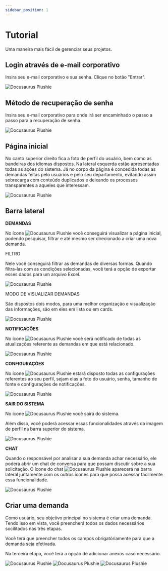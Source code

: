 ```yaml
---
sidebar_position: 1
---
```


# Tutorial

Uma maneira mais fácil de gerenciar seus projetos.

## Login através de e-mail corporativo

Insira seu e-mail corporativo e sua senha. Clique no botão "Entrar".

![Docusaurus Plushie](./assets/login.png)

## Método de recuperação de senha

Insira seu e-mail corporativo para onde irá ser encaminhado o passo a passo para a recuperação de senha.

![Docusaurus Plushie](./assets/recoverPassword.png)

## Página inicial

No canto superior direito fica a foto de perfil do usuário, bem como as bandeiras dos idiomas dispostos. Na lateral esquerda estão apresentadas todas as ações do sistema. Já no corpo da página é concedida todas as demandas feitas pelo usuários e pelo seu departamento, evitando assim sobrecarga com conteúdo duplicados e deixando os processos transparentes a aqueles que interessam.

![Docusaurus Plushie](./assets/initialPage.png)

## Barra lateral

**DEMANDAS** 

  No ícone  ![Docusaurus Plushie](./assets/iconFile.png)  você conseguirá visualizar a página inicial, podendo pesquisar, filtrar e até mesmo ser direcionado a criar uma nova demanda. 

  FILTRO

  Nele você conseguirá filtrar as demandas de diversas formas. Quando filtra-las com as condições selecionadas, você terá a opção de exportar esses dados para um arquivo Excel. 

  ![Docusaurus Plushie](./assets/filter.png)

  MODO DE VISUALIZAR DEMANDAS

  São dispostos dois modos, para uma melhor organização e visualização das informações, são em eles em lista ou em cards.

  ![Docusaurus Plushie](./assets/listView.png)

**NOTIFICAÇÕES**

No ícone  ![Docusaurus Plushie](./assets/iconNotification.png)  você será notificado de todas as atualizações referente as demandas em que está relacionado. 

![Docusaurus Plushie](./assets/notifications.png)


**CONFIGURAÇÕES**

No ícone  ![Docusaurus Plushie](./assets/iconSettings.png)  estará disposto todas as configurações referentes ao seu perfil, sejam elas a foto do usuário, senha, tamanho de fonte e configurações de notificações.  

![Docusaurus Plushie](./assets/configurations.png)


**SAIR DO SISTEMA**

No ícone ![Docusaurus Plushie](./assets/iconLogout.png) você sairá do sistema.

Além disso, você poderá acessar essas funcionalidades através da imagem de perfil na barra superior do sistema.

![Docusaurus Plushie](./assets/modal.png)

**CHAT**

Quando o responsável por analisar a sua demanda achar necessário, ele poderá abrir um chat de conversa para que possam discutir sobre a sua solicitação. O ícone do chat  ![Docusaurus Plushie](./assets/iconChat.png)  aparecerá na barra lateral juntamente com os outros ícones para que possa acessar facilmente essa funcionalidade. 

![Docusaurus Plushie](./assets/chat.png)

## Criar uma demanda

Como usuário, seu objetivo principal no sistema é criar uma demanda. Tendo isso em vista, você preencherá todos os dados necessários socilitados nas três etapas.

Você terá que preencher todos os campos obrigatóriamente para que a demanda seja efetivada. 

Na terceira etapa, você terá a opção de adicionar anexos caso necessário. 

![Docusaurus Plushie](./assets/createDemandStep1.png)
![Docusaurus Plushie](./assets/createDemandStep2.png)
![Docusaurus Plushie](./assets/createDemandStep3.png)
